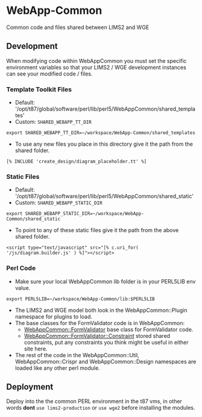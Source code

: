 WebApp-Common
=============

Common code and files shared between LIMS2 and WGE

## Development

When modifying code within WebAppCommon you must set the specific environment variables so that your LIMS2 / WGE development instances can see your modified code / files.

### Template Toolkit Files
* Default:  '/opt/t87/global/software/perl/lib/perl5/WebAppCommon/shared_templates'
* Custom: `SHARED_WEBAPP_TT_DIR`

```
export SHARED_WEBAPP_TT_DIR=~/workspace/WebApp-Common/shared_templates
```

* To use any new files you place in this directory give it the path from the shared folder.

```
[% INCLUDE 'create_design/diagram_placeholder.tt' %]
```

### Static Files
* Default:  '/opt/t87/global/software/perl/lib/perl5/WebAppCommon/shared_static'
* Custom: `SHARED_WEBAPP_STATIC_DIR`

```
export SHARED_WEBAPP_STATIC_DIR=~/workspace/WebApp-Common/shared_static
```

* To point to any of these static files give it the path from the above shared folder.

```
<script type="text/javascript" src="[% c.uri_for( '/js/diagram.builder.js' ) %]"></script>
```

### Perl Code
* Make sure your local WebAppCommon lib folder is in your PERL5LIB env value.

```
export PERL5LIB=~/workspace/WebApp-Common/lib:$PERL5LIB
```

* The LIMS2 and WGE model both look in the WebAppCommon::Plugin namespace for plugins to load.
* The base classes for the FormValidator code is in WebAppCommon:
    * [WebAppCommon::FormValidator](https://github.com/htgt/WebApp-Common/blob/devel/lib/WebAppCommon/FormValidator.pm) base class for FormValidator code. 
    * [WebAppCommon::FormValidator::Constraint](https://github.com/htgt/WebApp-Common/blob/devel/lib/WebAppCommon/FormValidator/Constraint.pm) stored shared constraints, put any constraints you think might be useful in either site here.
* The rest of the code in the WebAppCommon::Util, WebAppCommon::Crispr and WebAppCommon::Design namespaces are loaded like any other perl module.

## Deployment

Deploy into the the common PERL environment in the t87 vms, in other words **dont** `use lims2-production` or `use wge2` before installing the modules.
